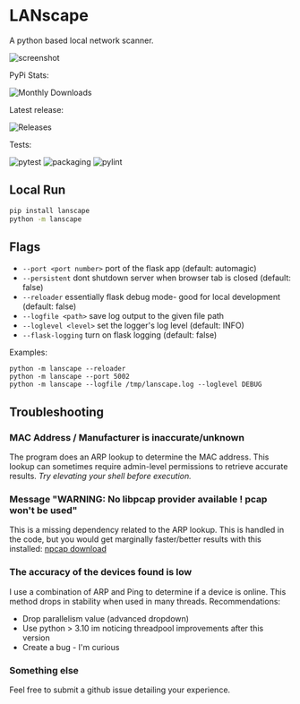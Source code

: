 # LANscape
A python based local network scanner.

![screenshot](https://github.com/user-attachments/assets/7d77741e-3bad-4b6b-a33f-6a392adde23f)


PyPi Stats: 

![Monthly Downloads](https://img.shields.io/pypi/dm/lanscape)

Latest release: 

![Releases](https://img.shields.io/github/v/tag/mdennis281/LANscape?sort=date&filter=releases%2F*)

Tests: 

![pytest](https://img.shields.io/github/actions/workflow/status/mdennis281/LANscape/test.yml?branch=main&label=pytest) 
![packaging](https://img.shields.io/github/actions/workflow/status/mdennis281/LANscape/test-package.yml?label=packaging) 
![pylint](https://img.shields.io/github/actions/workflow/status/mdennis281/LANscape/pylint.yml?branch=main&label=pylint)


## Local Run
```sh
pip install lanscape
python -m lanscape
```

## Flags
 - `--port <port number>` port of the flask app (default: automagic)
 - `--persistent` dont shutdown server when browser tab is closed (default: false)
 - `--reloader` essentially flask debug mode- good for local development (default: false)
 - `--logfile <path>` save log output to the given file path
 - `--loglevel <level>` set the logger's log level (default: INFO)
 - `--flask-logging` turn on flask logging (default: false)

Examples:
```shell
python -m lanscape --reloader
python -m lanscape --port 5002
python -m lanscape --logfile /tmp/lanscape.log --loglevel DEBUG
```

## Troubleshooting

### MAC Address / Manufacturer is inaccurate/unknown
The program does an ARP lookup to determine the MAC address. This lookup
can sometimes require admin-level permissions to retrieve accurate results.
*Try elevating your shell before execution.*

### Message "WARNING: No libpcap provider available ! pcap won't be used"
This is a missing dependency related to the ARP lookup. This is handled in the code, but you would get marginally faster/better results with this installed: [npcap download](https://npcap.com/#download)

### The accuracy of the devices found is low
I use a combination of ARP and Ping to determine if a device is online. This method drops in stability when used in many threads. 
Recommendations:

  - Drop parallelism value (advanced dropdown)
  - Use python > 3.10 im noticing threadpool improvements after this version
  - Create a bug - I'm curious


### Something else
Feel free to submit a github issue detailing your experience.


